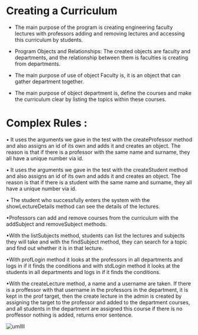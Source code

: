 # Creating a Curriculum 

- The main purpose of the program is creating engineering faculty lectures with professors adding and removing lectures and accessing this curriculum by students.

- Program Objects and Relationships: The created objects are faculty and departments, and the relationship between them is faculties is creating from departments. 

- The main purpose of use of object Faculty is, it is an object that can gather department together.

- The main purpose of object department is, define the courses and make the curriculum clear by listing the topics within these courses.


# Complex Rules  :

• It uses the arguments we gave in the test with the createProfessor method and also assigns an id of its own and adds it and creates an object. The reason is that if there is a professor with the same name and surname, they all have a unique number via id. 

• It uses the arguments we gave in the test with the createStudent method and also assigns an id of its own and adds it and creates an object. The reason is that if there is a student with the same name and surname, they all have a unique number via id. 

• The student who successfully enters the system with the showLectureDetails method can see the details of the lectures. 

•Professors can add and remove courses from the curriculum with the addSubject and removeSubject methods. 

•With the listSubjects method, students can list the lectures and subjects they will take and with the findSubject method, they can search for a topic and find out whether it is in that lecture. 

•With profLogin method it looks at the professors in all departments and logs in if it finds the conditions and with stdLogin method it looks at the students in all departments and logs in if it finds the conditions. 

•With the createLecture method, a name and a username are taken. If there is a proffessor with that username in the professors in the department, it is kept in the prof target, then the create lecture in the admin is created by assigning the target to the professor and
added to the department courses, and all students in the department are assigned this course if there is no proffessor nothing is added, returns error sentence.


![umllll](https://github.com/rumeysaacevik/creating-curriculum/assets/169652554/3596ac31-3cae-4c7b-b8d8-a6087d297a9b)

